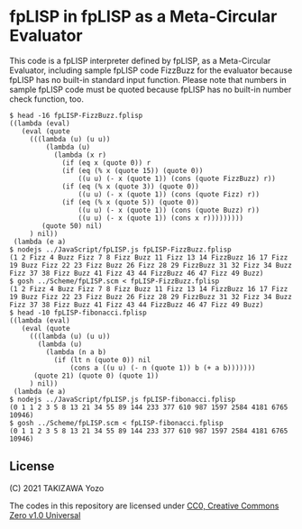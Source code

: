 # fpLISP in fpLISP as a Meta-Circular Evaluator

This code is a fpLISP interpreter defined by fpLISP, as a Meta-Circular Evaluator, including sample fpLISP code FizzBuzz for the evaluator because fpLISP has no built-in standard input function. Please note that numbers in sample fpLISP code must be quoted because fpLISP has no built-in number check function, too.

```
$ head -16 fpLISP-FizzBuzz.fplisp 
((lambda (eval)
   (eval (quote
     (((lambda (u) (u u))
         (lambda (u)
           (lambda (x r)
             (if (eq x (quote 0)) r
             (if (eq (% x (quote 15)) (quote 0))
                 ((u u) (- x (quote 1)) (cons (quote FizzBuzz) r))
             (if (eq (% x (quote 3)) (quote 0))
                 ((u u) (- x (quote 1)) (cons (quote Fizz) r))
             (if (eq (% x (quote 5)) (quote 0))
                 ((u u) (- x (quote 1)) (cons (quote Buzz) r))
                 ((u u) (- x (quote 1)) (cons x r)))))))))
        (quote 50) nil)
     ) nil))
 (lambda (e a)
$ nodejs ../JavaScript/fpLISP.js fpLISP-FizzBuzz.fplisp 
(1 2 Fizz 4 Buzz Fizz 7 8 Fizz Buzz 11 Fizz 13 14 FizzBuzz 16 17 Fizz 19 Buzz Fizz 22 23 Fizz Buzz 26 Fizz 28 29 FizzBuzz 31 32 Fizz 34 Buzz Fizz 37 38 Fizz Buzz 41 Fizz 43 44 FizzBuzz 46 47 Fizz 49 Buzz)
$ gosh ../Scheme/fpLISP.scm < fpLISP-FizzBuzz.fplisp 
(1 2 Fizz 4 Buzz Fizz 7 8 Fizz Buzz 11 Fizz 13 14 FizzBuzz 16 17 Fizz 19 Buzz Fizz 22 23 Fizz Buzz 26 Fizz 28 29 FizzBuzz 31 32 Fizz 34 Buzz Fizz 37 38 Fizz Buzz 41 Fizz 43 44 FizzBuzz 46 47 Fizz 49 Buzz)
$ head -10 fpLISP-fibonacci.fplisp 
((lambda (eval)
   (eval (quote
     (((lambda (u) (u u))
       (lambda (u)
         (lambda (n a b)
           (if (lt n (quote 0)) nil
               (cons a ((u u) (- n (quote 1)) b (+ a b)))))))
      (quote 21) (quote 0) (quote 1))
     ) nil))
 (lambda (e a)
$ nodejs ../JavaScript/fpLISP.js fpLISP-fibonacci.fplisp 
(0 1 1 2 3 5 8 13 21 34 55 89 144 233 377 610 987 1597 2584 4181 6765 10946)
$ gosh ../Scheme/fpLISP.scm < fpLISP-fibonacci.fplisp 
(0 1 1 2 3 5 8 13 21 34 55 89 144 233 377 610 987 1597 2584 4181 6765 10946)
```

## License

(C) 2021 TAKIZAWA Yozo

The codes in this repository are licensed under [CC0, Creative Commons Zero v1.0 Universal](https://creativecommons.org/publicdomain/zero/1.0/)
